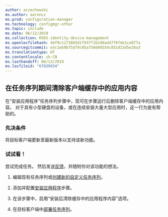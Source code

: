 ```yaml
---
author: aczechowski
ms.author: aaroncz
ms.prod: configuration-manager
ms.technology: configmgr-other
ms.topic: include
ms.date: 06/12/2019
ms.collection: M365-identity-device-management
ms.openlocfilehash: 44f9c1173885d1f937f1b240ad47f8fde1ce877a
ms.sourcegitcommit: e3c1eb0b75d79c05a750d49354c851d15d5e26a3
ms.translationtype: HT
ms.contentlocale: zh-CN
ms.lasthandoff: 06/13/2019
ms.locfileid: "67039934"
---
```

## <a name="bkmk_tscache"> 在任务序列期间清除客户端缓存中的应用内容</a>

<!--4485675-->

在“安装应用程序”任务序列步骤中，现可在步骤运行后删除客户端缓存中的应用内容。 对于具有小型硬盘的设备，或在连续安装大量大型应用时，这一行为是有帮助的。

### <a name="prerequisite"></a>先决条件

将目标客户端更新至最新版本以支持该新功能。

### <a name="try-it-out"></a>试试看！

尝试完成任务。 然后发送[反馈](/sccm/core/understand/find-help#product-feedback)，并随附你对该功能的想法。

1. 编辑现有任务序列或[创建新的自定义任务序列](/sccm/osd/deploy-use/create-a-custom-task-sequence)。

1. 添加并配置[安装应用程序](/sccm/osd/understand/task-sequence-steps#BKMK_InstallApplication)步骤。

1. 在该步骤中，启用“安装后清除缓存中的应用程序内容”选项。

1. 在目标客户端中[部署任务序列](/sccm/osd/deploy-use/deploy-a-task-sequence)。
